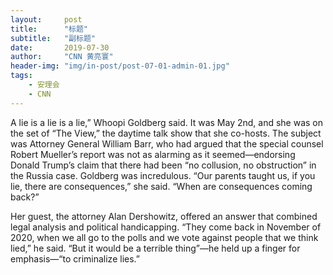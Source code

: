 ```yaml
---
layout:     post
title:      "标题"
subtitle:   "副标题"
date:       2019-07-30
author:     "CNN 黄亮寰"
header-img: "img/in-post/post-07-01-admin-01.jpg"
tags:
    - 安理会
    - CNN
---
```


A lie is a lie is a lie,” Whoopi Goldberg said. It was May 2nd, and she was on the set of “The View,” the daytime talk show that she co-hosts. The subject was Attorney General William Barr, who had argued that the special counsel Robert Mueller’s report was not as alarming as it seemed—endorsing Donald Trump’s claim that there had been “no collusion, no obstruction” in the Russia case. Goldberg was incredulous. “Our parents taught us, if you lie, there are consequences,” she said. “When are consequences coming back?”

Her guest, the attorney Alan Dershowitz, offered an answer that combined legal analysis and political handicapping. “They come back in November of 2020, when we all go to the polls and we vote against people that we think lied,” he said. “But it would be a terrible thing”—he held up a finger for emphasis—“to criminalize lies.”
